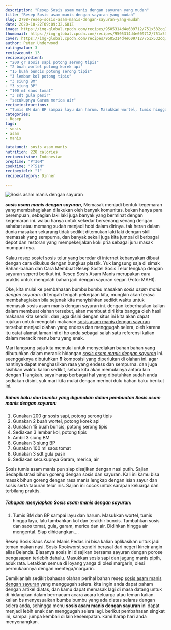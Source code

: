 ```yaml
---
description: "Resep Sosis asam manis dengan sayuran yang mudah"
title: "Resep Sosis asam manis dengan sayuran yang mudah"
slug: 2798-resep-sosis-asam-manis-dengan-sayuran-yang-mudah
date: 2020-10-22T09:09:32.681Z
image: https://img-global.cpcdn.com/recipes/9505314d4e609712/751x532cq70/sosis-asam-manis-dengan-sayuran-foto-resep-utama.jpg
thumbnail: https://img-global.cpcdn.com/recipes/9505314d4e609712/751x532cq70/sosis-asam-manis-dengan-sayuran-foto-resep-utama.jpg
cover: https://img-global.cpcdn.com/recipes/9505314d4e609712/751x532cq70/sosis-asam-manis-dengan-sayuran-foto-resep-utama.jpg
author: Peter Underwood
ratingvalue: 3
reviewcount: 13
recipeingredient:
- "200 gr sosis sapi potong serong tipis"
- "2 buah wortel potong korek api"
- "15 buah buncis potong serong tipis"
- "3 lembar kol potong tipis"
- "3 siung BM"
- "3 siung BP"
- "100 ml saos tomat"
- "3 sdt gula pasir"
- "secukupnya Garam merica air"
recipeinstructions:
- "Tumis BM dan BP sampai layu dan harum. Masukkan wortel, tumis hingga layu, lalu tambahkan kol dan terakhir buncis. Tambahkan sosis dan saos tomat, gula, garam, merica dan air. Didihkan hingga air mengental. Siap dihidangkan...."
categories:
- Resep
tags:
- sosis
- asam
- manis

katakunci: sosis asam manis 
nutrition: 228 calories
recipecuisine: Indonesian
preptime: "PT36M"
cooktime: "PT51M"
recipeyield: "1"
recipecategory: Dinner

---
```



![Sosis asam manis dengan sayuran](https://img-global.cpcdn.com/recipes/9505314d4e609712/751x532cq70/sosis-asam-manis-dengan-sayuran-foto-resep-utama.jpg)

<b><i>sosis asam manis dengan sayuran</i></b>, Memasak menjadi bentuk kegemaran yang membahagiakan dilakukan oleh banyak komunitas. bukan hanya para perempuan, sebagian laki laki juga banyak yang berminat dengan kegemaran ini. walau hanya untuk sekedar bersenang senang dengan sahabat atau memang sudah menjadi hobi dalam dirinya. tak heran dalam dunia masakan sekarang tidak sedikit ditemukan laki laki dengan skill memasak yang sempurna, dan banyak sekali juga kita jumpai di berbagai depot dan restoran yang mempekerjakan koki pria sebagai juru masak mumpuni nya.

Kalau resep sostel sosis telur yang beredar di internet kebanyakan dibuat dengan cara dikukus dengan bungkus plastik. Yuk langsung saja di simak Bahan-bahan dan Cara Membuat Resep Sostel Sosis Telur lengkap dengan sayuran seperti berikut ini. Resep Sosis Asam Manis merupakan cara praktis untuk mengolah bahan jadi dengan sayuran segar. (Foto: MAHI).

Oke, kita mulai ke pembahasan bumbu bumbu masakan <i>sosis asam manis dengan sayuran</i>. di tengah tengah pekerjaan kita, mungkin akan terasa membahagiakan bila sejenak kita menyisihkan sedikit waktu untuk memasak sosis asam manis dengan sayuran ini. dengan keberhasilan kalian dalam membuat olahan tersebut, akan membuat diri kita bangga oleh hasil makanan kita sendiri. dan juga disini dengan situs ini kita akan dapat rujukan untuk mengolah makanan <u>sosis asam manis dengan sayuran</u> tersebut menjadi olahan yang endess dan menggugah selera, oleh karena itu catat alamat laman ini di hp anda sebagai salah satu referensi kalian dalam meracik menu baru yang enak.


Mari langsung saja kita memulai untuk menyediakan bahan bahan yang dibutuhkan dalam meracik hidangan <u><i>sosis asam manis dengan sayuran</i></u> ini. seenggaknya dibutuhkan <b>9</b> komposisi yang diperlukan di olahan ini. agar nantinya dapat menghasilkan rasa yang endess dan sempurna. dan juga sisihkan waktu kalian sedikit, sebab kita akan memulainya antara lain dengan <b>1</b> langkah. saya harap berbagai hal yang dibutuhkan sudah anda sediakan disini, yuk mari kita mulai dengan merinci dulu bahan baku berikut ini.

<!--inarticleads1-->

##### Bahan baku dan bumbu yang digunakan dalam pembuatan Sosis asam manis dengan sayuran:

1. Gunakan 200 gr sosis sapi, potong serong tipis
1. Gunakan 2 buah wortel, potong korek api
1. Gunakan 15 buah buncis, potong serong tipis
1. Sediakan 3 lembar kol, potong tipis
1. Ambil 3 siung BM
1. Gunakan 3 siung BP
1. Gunakan 100 ml saos tomat
1. Gunakan 3 sdt gula pasir
1. Sediakan secukupnya Garam, merica, air


Sosis tumis asam manis pun siap disajikan dengan nasi putih. Sajian SedapIlustrasi bihun goreng dengan sosis dan sayuran. Kali ini kamu bisa masak bihun goreng dengan rasa manis lengkap dengan isian sayur dan sosis serta taburan telur iris. Sajian ini cocok untuk sarapan keluarga dan terbilang praktis. 

<!--inarticleads2-->

##### Tahapan menyiapkan Sosis asam manis dengan sayuran:

1. Tumis BM dan BP sampai layu dan harum. Masukkan wortel, tumis hingga layu, lalu tambahkan kol dan terakhir buncis. Tambahkan sosis dan saos tomat, gula, garam, merica dan air. Didihkan hingga air mengental. Siap dihidangkan....


Resep Sosis Saus Asam Manis Pedas ini bisa kalian aplikasikan untuk jadi teman makan nasi. Sosis Rookworst sendiri berasal dari negeri kincir angin alias Belanda. Biasanya sosis ini disajikan bersama sayuran dengan porose pengasapan terlebih dahulu. Masukkan sosis sapi dan jagung manis pipih, aduk rata. Letakkan semua di loyang yanga di olesi margarin, olesi permukaannya dengan mentega/margarin. 

Demikianlah sedikit bahasan olahan perihal bahan resep <u>sosis asam manis dengan sayuran</u> yang menggugah selera. kita ingin anda dapat paham dengan artikel diatas, dan kamu dapat memasak lagi di masa datang untuk di hidangkan dalam bermacam acara acara keluarga atau teman kalian. kalian bs menyesuaikan bumbu bumbu yang ada diatas selaras dengan selera anda, sehingga menu <b>sosis asam manis dengan sayuran</b> ini dapat menjadi lebih enak dan menggugah selera lagi. berikut pembahasan singkat ini, sampai jumpa kembali di lain kesempatan. kami harap hari anda menyenangkan.
